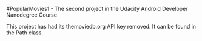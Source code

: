 #PopularMovies1 - The second project in the Udacity Android Developer Nanodegree Course

This project has had its themoviedb.org API key removed. It can be found in the Path class.
